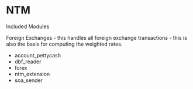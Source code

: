 NTM
==========

Included Modules

Foreign Exchanges
	- this handles all foreign exchange transactions
	- this is also the basis for computing the weighted rates.

* account_pettycash
* dbf_reader
* forex
* ntm_extension
* soa_sender